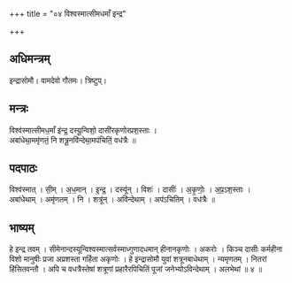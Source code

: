 +++
title = "०४ विश्वस्मात्सीमधमाँ इन्द्र"

+++
## अधिमन्त्रम्
इन्द्रासोमौ। वामदेवो गौतमः। त्रिष्टुप्।

## मन्त्रः
विश्व॑स्मात्सीमध॒माँ इ॑न्द्र॒ दस्यू॒न्विशो॒ दासी॑रकृणोरप्रश॒स्ताः ।  
अबा॑धेथा॒ममृ॑णतं॒ नि शत्रू॒नवि॑न्देथा॒मप॑चितिं॒ वध॑त्रैः ॥

## पदपाठः
विश्व॑स्मात् । सी॒म् । अ॒ध॒मान् । इ॒न्द्र॒ । दस्यू॑न् । विशः॑ । दासीः॑ । अ॒कृ॒णोः॒ । अ॒प्र॒ऽश॒स्ताः ।  
अबा॑धेथाम् । अमृ॑णतम् । नि । शत्रू॑न् । अवि॑न्देथाम् । अप॑ऽचितिम् । वध॑त्रैः ॥

## भाष्यम्
हे इन्द्र तवम् । सीमेनान्दस्यून्विश्वस्मात्सर्वस्माध्गुणादधमान् हीनानकृणोः । अकरोः । किञ्च दासीः कर्महीना विशो मानुषीः प्रजा अप्रशस्ता गर्हिता अकृणोः । हे इन्द्रासोमौ युवां शत्रूनबाधेथाम् । न्यमृणतम् । नितरां हिंसितवन्तौ । अपि च वधत्रैस्तेषां शत्रूणां प्रहारैरपिचितिं पूजां जनेभ्योऽविन्देथाम् । अलभेथां ॥ ४ ॥